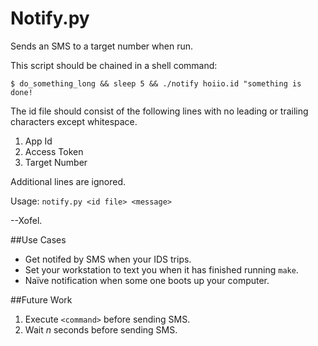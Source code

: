 Notify.py
===
Sends an SMS to a target number when run.

This script should be chained in a shell command:

`$ do_something_long && sleep 5 && ./notify hoiio.id "something is done!`

The id file should consist of the following lines with no leading or trailing characters except whitespace.

1. App Id
2. Access Token
3. Target Number


Additional lines are ignored.

Usage: `notify.py <id file> <message>`

--Xofel.

##Use Cases
* Get notifed by SMS when your IDS trips.
* Set your workstation to text you when it has finished running `make`.
* Naïve notification when some one boots up your computer.

##Future Work
1. Execute `<command>` before sending SMS.
2. Wait *n* seconds before sending SMS.
